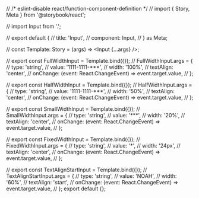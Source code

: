 // /* eslint-disable react/function-component-definition */
// import { Story, Meta } from '@storybook/react';

// import Input from '.';

// export default {
//   title: 'Input',
//   component: Input,
// } as Meta;

// const Template: Story<any> = (args) => <Input {...args} />;

// export const FullWidthInput = Template.bind({});
// FullWidthInput.args = {
//   type: 'string',
//   value: '1111-1111-***',
//   width: '100%',
//   textAlign: 'center',
//   onChange: (event: React.ChangeEvent<HTMLInputElement>) => event.target.value,
// };

// export const HalfWidthInput = Template.bind({});
// HalfWidthInput.args = {
//   type: 'string',
//   value: '1111-1111-***',
//   width: '50%',
//   textAlign: 'center',
//   onChange: (event: React.ChangeEvent<HTMLInputElement>) => event.target.value,
// };

// export const SmallWidthInput = Template.bind({});
// SmallWidthInput.args = {
//   type: 'string',
//   value: '***',
//   width: '20%',
//   textAlign: 'center',
//   onChange: (event: React.ChangeEvent<HTMLInputElement>) => event.target.value,
// };

// export const FixedWidthInput = Template.bind({});
// FixedWidthInput.args = {
//   type: 'string',
//   value: '*',
//   width: '24px',
//   textAlign: 'center',
//   onChange: (event: React.ChangeEvent<HTMLInputElement>) => event.target.value,
// };

// export const TextAlignStartInput = Template.bind({});
// TextAlignStartInput.args = {
//   type: 'string',
//   value: 'NOAH',
//   width: '60%',
//   textAlign: 'start',
//   onChange: (event: React.ChangeEvent<HTMLInputElement>) => event.target.value,
// };
export default {};
